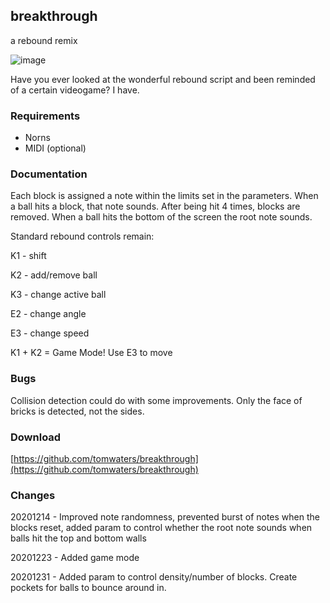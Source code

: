 ## breakthrough

a rebound remix

![image](https://github.com/user-attachments/assets/2fa2c9df-36b9-422f-9e51-5cc167cd41f7)


Have you ever looked at the wonderful rebound script and been reminded of a certain videogame? I have.

### Requirements

* Norns
* MIDI (optional)

### Documentation

Each block is assigned a note within the limits set in the parameters. When a ball hits a block, that note sounds. After being hit 4 times, blocks are removed. When a ball hits the bottom of the screen the root note sounds.

Standard rebound controls remain:

K1 - shift

K2 - add/remove ball

K3 - change active ball

E2 - change angle

E3 - change speed


K1 + K2 = Game Mode! Use E3 to move

### Bugs
Collision detection could do with some improvements. Only the face of bricks is detected, not the sides.

### Download

[https://github.com/tomwaters/breakthrough](https://github.com/tomwaters/breakthrough)

### Changes
20201214 - Improved note randomness, prevented burst of notes when the blocks reset, added param to control whether the root note sounds when balls hit the top and bottom walls

20201223 - Added game mode

20201231 - Added param to control density/number of blocks. Create pockets for balls to bounce around in.
